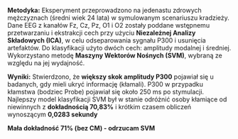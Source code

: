 **Metodyka:** Eksperyment przeprowadzono na jedenastu zdrowych mężczyznach (średni wiek 24 lata) w symulowanym scenariuszu kradzieży. Dane EEG z kanałów Fz, Cz, Pz, O1 i O2 zostały poddane wstępnemu przetwarzaniu i ekstrakcji cech przy użyciu **Niezależnej Analizy Składowych (ICA)**, w celu odseparowania sygnału P300 i usunięcia artefaktów. Do klasyfikacji użyto dwóch cech: amplitudy modalnej i średniej. Wykorzystano metodę **Maszyny Wektorów Nośnych (SVM)**, wybraną ze względu na jej wydajność.

**Wyniki:** Stwierdzono, że **większy skok amplitudy P300** pojawiał się u badanych, gdy mieli ukryć informację (kłamali). P300 w przypadku kłamstwa (bodziec Probe) pojawiał się około 250 ms po stymulacji. Najlepszy model klasyfikacji SVM był w stanie odróżnić osoby kłamiące od niewinnych z **dokładnością 70,83%** i krótkim czasem obliczeń wynoszącym **0,0283 sekundy**


**Mała dokładność 71% (bez CM) - odrzucam SVM**
